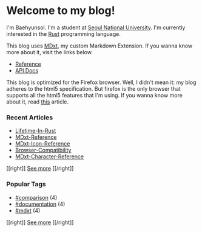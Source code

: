 # Welcome to my blog!

I'm Baehyunsol. I'm a student at [Seoul National University]. I'm currently interested in the [Rust] programming language.

This blog uses [MDxt], my custom Markdown Extension. If you wanna know more about it, visit the links below.

- [Reference]
- [API Docs]

This blog is optimized for the Firefox browser. Well, I didn't mean it: my blog adheres to the html5 specification. But firefox is the only browser that supports all the html5 features that I'm using. If you wanna know more about it, read [this](Browser-Compatibility.html) article.

[Seoul National University]: https://www.snu.ac.kr/
[MDxt]: https://github.com/baehyunsol/MDxt
[Reference]: MDxt-Reference.html
[API Docs]: https://docs.rs/mdxt/latest/mdxt/
[Rust]: https://www.rust-lang.org/

### Recent Articles


- [Lifetime-In-Rust](Lifetime-In-Rust.html)
- [MDxt-Reference](MDxt-Reference.html)
- [MDxt-Icon-Reference](MDxt-Icon-Reference.html)
- [Browser-Compatibility](Browser-Compatibility.html)
- [MDxt-Character-Reference](MDxt-Character-Reference.html)

[[right]]
[See more](Articles.html)
[[/right]]

### Popular Tags


- [#comparison](tag-comparison.html) (4)
- [#documentation](tag-documentation.html) (4)
- [#mdxt](tag-mdxt.html) (4)

[[right]]
[See more](Tags.html)
[[/right]]